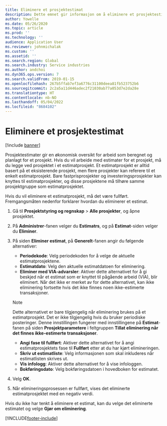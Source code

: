 ```yaml
---
title: Eliminere et prosjektestimat
description: Dette emnet gir informasjon om å eliminere et prosjektestimat etter at det er fullført.
author: Yowelle
ms.date: 05/26/2020
ms.topic: article
ms.prod: ''
ms.technology: ''
audience: Application User
ms.reviewer: johnmichalak
ms.custom: ''
ms.assetid: ''
ms.search.region: Global
ms.search.industry: Service industries
ms.author: andchoi
ms.dyn365.ops.version: 7
ms.search.validFrom: 2019-01-15
ms.openlocfilehash: 267b5ffab7ef3a6776c31100deea81fb523752b6
ms.sourcegitcommit: 2c2a5a11d446adec2f21030ab77a053d7e2da28e
ms.translationtype: HT
ms.contentlocale: nb-NO
ms.lasthandoff: 05/04/2022
ms.locfileid: "8684102"
---
```

# <a name="eliminate-a-project-estimate"></a>Eliminere et prosjektestimat

[!include [banner](../includes/banner.md)]

Prosjektestimater gir en økonomisk oversikt for arbeid som beregnet og planlagt for et prosjekt. Hvis du vil arbeide med estimater for et prosjekt, må du legge ved prosjektet i et estimatprosjekt. Et estimatprosjekt er alltid basert på et eksisterende prosjekt, men flere prosjekter kan referere til et enkelt estimatprosjekt. Bare fastprisprosjekter og investeringsprosjekter kan knyttes til estimatprosjekter, og disse prosjektene må tilhøre samme prosjektgruppe som estimatprosjektet.

Hvis du vil eliminere et estimatprosjekt, må det være fullført. Fremgangsmåten nedenfor forklarer hvordan du eliminerer et estimat.

1. Gå til **Prosjektstyring og regnskap** > **Alle prosjekter**, og åpne prosjektet. 
2. På **Administrer**-fanen velger du **Estimatrs**, og på **Estimat**-siden velger du **Eliminer**.
3. På siden **Eliminer estimat**, på **Generelt**-fanen angir du følgende alternativer:

   - **Periodekode**: Velg periodekoden for å velge de aktuelle estimatprosjektene. 
   - **Estimatdato**: Velg den aktuelle estimatdatoen for eliminering.
   - **Eliminer med VIA-advarsler**: Aktiver dette alternativet for å gi beskjed når et estimat som er knyttet til pågående arbeid (VIA), blir eliminert. Når det ikke er merket av for dette alternativet, kan ikke eliminering fortsette hvis det ikke finnes noen ikke-estimerte transaksjoner. 
   > [!NOTE]
   > Dette alternativet er bare tilgjengelig når eliminering brukes på et estimatprosjekt. Det er ikke tilgjengelig hvis du bruker periodiske posteringer. Denne innstillingen fungerer med innstillingene på **Estimat**-fanen på siden **Prosjektparametere** i feltgruppen **Tillat eliminering når det finnes ikke-estimerte transaksjoner**.
   - **Angi fase til fullført**: Aktiver dette alternativet for å angi estimatprosjektets fase til **Fullført** etter at du har kjørt elimineringen.
   - **Skriv ut estimatliste**: Velg informasjonen som skal inkluderes når estimatlisten skrives ut.
   - **Vis infologg**: Aktiver dette alternativet for å vise infologgen.
   - **Bokføringsdato**: Velg bokføringsdatoen i hovedboken for estimatet.

4.  Velg **OK**.
5. Når elimineringsprosessen er fullført, vises det eliminerte estimatprosjektet med en negativ verdi. 

Hvis du ikke har tenkt å eliminere et estimat, kan du velge det eliminerte estimatet og velge **Gjør om eliminering**.   


[!INCLUDE[footer-include](../includes/footer-banner.md)]